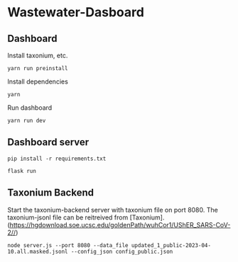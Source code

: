 # Wastewater-Dasboard

## Dashboard

Install taxonium, etc. 
```
yarn run preinstall
```
Install dependencies
```
yarn
```
Run dashboard
```
yarn run dev
```

## Dashboard server
```
pip install -r requirements.txt
```
```
flask run
```
## Taxonium Backend
Start the taxonium-backend server with taxonium file on port 8080. The taxonium-jsonl file can be reitreived from [Taxonium].(https://hgdownload.soe.ucsc.edu/goldenPath/wuhCor1/UShER_SARS-CoV-2//)
```
node server.js --port 8080 --data_file updated_1_public-2023-04-10.all.masked.jsonl --config_json config_public.json
```
